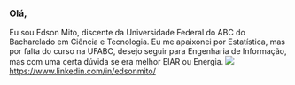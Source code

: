 ### Olá,

Eu sou Edson Mito, discente da Universidade Federal do ABC do Bacharelado em Ciência e Tecnologia. Eu me apaixonei por Estatística, mas por falta do curso na UFABC, desejo seguir para Engenharia de Informação, mas com uma certa dúvida se era melhor EIAR ou Energia.
<img src="https://img.shields.io/badge/LinkedIn-0077B5?style=for-the-badge&logo=linkedin&logoColor=white" />https://www.linkedin.com/in/edsonmito/</a>

